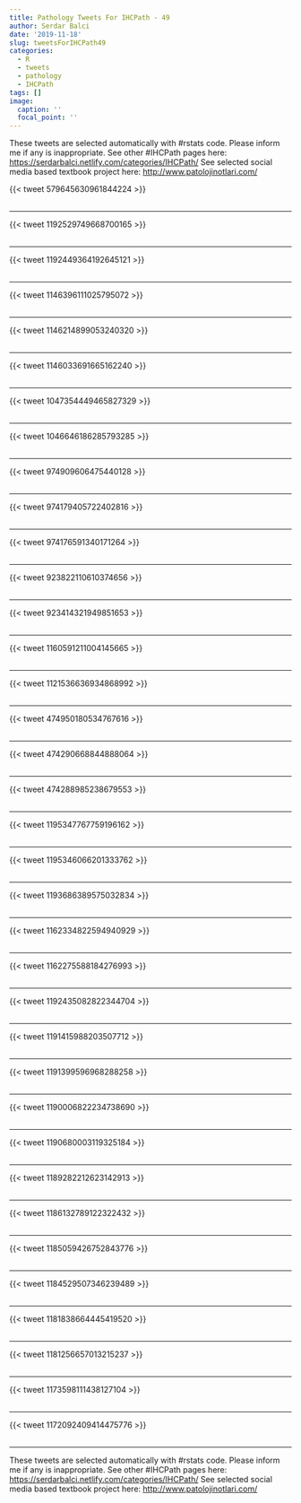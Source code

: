 ```yaml
---
title: Pathology Tweets For IHCPath - 49
author: Serdar Balci
date: '2019-11-18'
slug: tweetsForIHCPath49
categories:
  - R
  - tweets
  - pathology
  - IHCPath
tags: []
image:
  caption: ''
  focal_point: ''
---
```



These tweets are selected automatically with #rstats code. Please inform me if any is inappropriate.
See other #IHCPath pages here: https://serdarbalci.netlify.com/categories/IHCPath/ 
See selected social media based textbook project here: http://www.patolojinotlari.com/

{{< tweet 579645630961844224 >}}
<br>
<br>
<hr>
{{< tweet 1192529749668700165 >}}
<br>
<br>
<hr>
{{< tweet 1192449364192645121 >}}
<br>
<br>
<hr>
{{< tweet 1146396111025795072 >}}
<br>
<br>
<hr>
{{< tweet 1146214899053240320 >}}
<br>
<br>
<hr>
{{< tweet 1146033691665162240 >}}
<br>
<br>
<hr>
{{< tweet 1047354449465827329 >}}
<br>
<br>
<hr>
{{< tweet 1046646186285793285 >}}
<br>
<br>
<hr>
{{< tweet 974909606475440128 >}}
<br>
<br>
<hr>
{{< tweet 974179405722402816 >}}
<br>
<br>
<hr>
{{< tweet 974176591340171264 >}}
<br>
<br>
<hr>
{{< tweet 923822110610374656 >}}
<br>
<br>
<hr>
{{< tweet 923414321949851653 >}}
<br>
<br>
<hr>
{{< tweet 1160591211004145665 >}}
<br>
<br>
<hr>
{{< tweet 1121536636934868992 >}}
<br>
<br>
<hr>
{{< tweet 474950180534767616 >}}
<br>
<br>
<hr>
{{< tweet 474290668844888064 >}}
<br>
<br>
<hr>
{{< tweet 474288985238679553 >}}
<br>
<br>
<hr>
{{< tweet 1195347767759196162 >}}
<br>
<br>
<hr>
{{< tweet 1195346066201333762 >}}
<br>
<br>
<hr>
{{< tweet 1193686389575032834 >}}
<br>
<br>
<hr>
{{< tweet 1162334822594940929 >}}
<br>
<br>
<hr>
{{< tweet 1162275588184276993 >}}
<br>
<br>
<hr>
{{< tweet 1192435082822344704 >}}
<br>
<br>
<hr>
{{< tweet 1191415988203507712 >}}
<br>
<br>
<hr>
{{< tweet 1191399596968288258 >}}
<br>
<br>
<hr>
{{< tweet 1190006822234738690 >}}
<br>
<br>
<hr>
{{< tweet 1190680003119325184 >}}
<br>
<br>
<hr>
{{< tweet 1189282212623142913 >}}
<br>
<br>
<hr>
{{< tweet 1186132789122322432 >}}
<br>
<br>
<hr>
{{< tweet 1185059426752843776 >}}
<br>
<br>
<hr>
{{< tweet 1184529507346239489 >}}
<br>
<br>
<hr>
{{< tweet 1181838664445419520 >}}
<br>
<br>
<hr>
{{< tweet 1181256657013215237 >}}
<br>
<br>
<hr>
{{< tweet 1173598111438127104 >}}
<br>
<br>
<hr>
{{< tweet 1172092409414475776 >}}
<br>
<br>
<hr>


These tweets are selected automatically with #rstats code. Please inform me if any is inappropriate.
See other #IHCPath pages here: https://serdarbalci.netlify.com/categories/IHCPath/ 
See selected social media based textbook project here: http://www.patolojinotlari.com/
